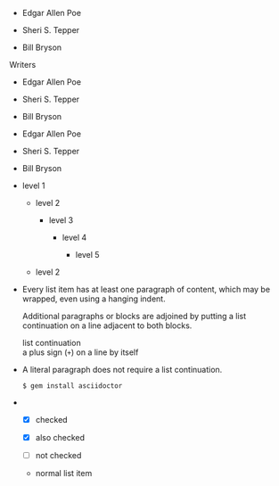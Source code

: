 - Edgar Allen Poe

- Sheri S. Tepper

- Bill Bryson

Writers

- Edgar Allen Poe

- Sheri S. Tepper

- Bill Bryson

- Edgar Allen Poe

- Sheri S. Tepper

- Bill Bryson

- level 1

  - level 2

    - level 3

      - level 4

        - level 5

  - level 2

- Every list item has at least one paragraph of content,
  which may be wrapped, even using a hanging indent.

  Additional paragraphs or blocks are adjoined by putting
  a list continuation on a line adjacent to both blocks.

  list continuation  
  a plus sign (`+`) on a line by itself

- A literal paragraph does not require a list continuation.

      $ gem install asciidoctor

- - [x] checked

  - [x] also checked

  - [ ] not checked

  - normal list item
